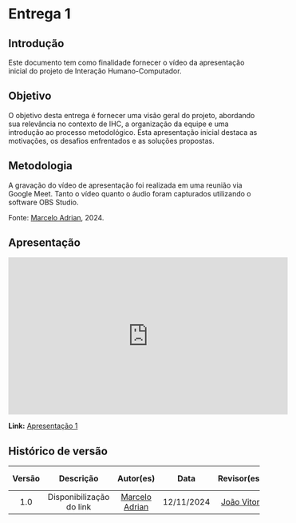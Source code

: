 # Entrega 1

## Introdução

Este documento tem como finalidade fornecer o vídeo da apresentação inicial do projeto de Interação Humano-Computador.

## Objetivo

O objetivo desta entrega é fornecer uma visão geral do projeto, abordando sua relevância no contexto de IHC, a organização da equipe e uma introdução ao processo metodológico. Esta apresentação inicial destaca as motivações, os desafios enfrentados e as soluções propostas.

## Metodologia

A gravação do vídeo de apresentação foi realizada em uma reunião via Google Meet. Tanto o vídeo quanto o áudio foram capturados utilizando o software OBS Studio.

Fonte: [Marcelo Adrian](https://github.com/Marcelo-Adrian), 2024.

## Apresentação

<iframe width="560" height="315" src="https://www.youtube.com/embed/aKWQ8WywFNY?si=6qIOqVE_-W7FWPR5" title="YouTube video player" frameborder="0" allow="accelerometer; autoplay; clipboard-write; encrypted-media; gyroscope; picture-in-picture; web-share" referrerpolicy="strict-origin-when-cross-origin" allowfullscreen></iframe>

**Link:** [Apresentação 1](https://youtu.be/WPBAu7OcWMA)

## Histórico de versão

| Versão |        Descrição         |                      Autor(es)                      |    Data    | Revisor(es) | Data de revisão |
| :----: | :----------------------: | :-------------------------------------------------: | :--------: | :---------: | :-------------: |
|  1.0   | Disponibilização do link | [Marcelo Adrian](https://github.com/Marcelo-Adrian) | 12/11/2024 | [João Vitor](https://github.com/Jauzimm) | 12/11/2024 |
